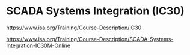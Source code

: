 # SCADA Systems Integration (IC30)

https://www.isa.org/Training/Course-Description/IC30

https://www.isa.org/Training/Course-Description/SCADA-Systems-Integration-IC30M-Online